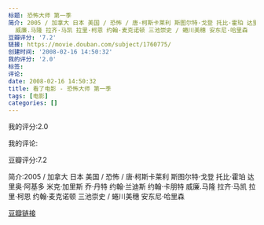 ```yaml
---
标题: 恐怖大师 第一季
简介: 2005 / 加拿大 日本 美国 / 恐怖 / 唐·柯斯卡莱利 斯图尔特·戈登 托比·霍珀 达里奥·阿基多 米克·加里斯 乔·丹特 约翰·兰迪斯 约翰·卡朋特
  威廉.马隆 拉齐·马凯 拉里·柯恩 约翰·麦克诺顿 三池崇史 / 蜷川美穗 安东尼·哈里森
豆瓣评分: '7.2'
链接: https://movie.douban.com/subject/1760775/
创建时间: '2008-02-16 14:50:32'
我的评分: '2.0'
标签:
评论:
date: 2008-02-16 14:50:32
title: 看了电影 - 恐怖大师 第一季
tags: [电影]
categories: []
---
```


我的评分:2.0

我的评论:

豆瓣评分:7.2

简介:2005 / 加拿大 日本 美国 / 恐怖 / 唐·柯斯卡莱利 斯图尔特·戈登 托比·霍珀 达里奥·阿基多 米克·加里斯 乔·丹特 约翰·兰迪斯 约翰·卡朋特 威廉.马隆 拉齐·马凯 拉里·柯恩 约翰·麦克诺顿 三池崇史 / 蜷川美穗 安东尼·哈里森

[豆瓣链接](https://movie.douban.com/subject/1760775/)

